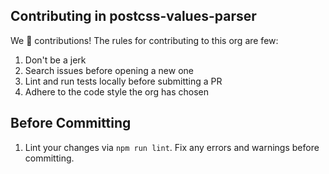 ## Contributing in postcss-values-parser

We 💛 contributions! The rules for contributing to this org are few:

1. Don't be a jerk
1. Search issues before opening a new one
1. Lint and run tests locally before submitting a PR
1. Adhere to the code style the org has chosen


## Before Committing

1. Lint your changes via `npm run lint`. Fix any errors and warnings before committing.
